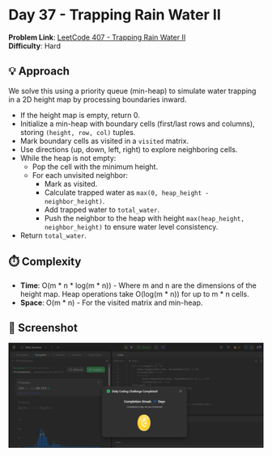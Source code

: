 # Day 37 - Trapping Rain Water II

**Problem Link**: [LeetCode 407 - Trapping Rain Water II](https://leetcode.com/problems/trapping-rain-water-ii/)  
**Difficulty**: Hard

## 💡 Approach

We solve this using a priority queue (min-heap) to simulate water trapping in a 2D height map by processing boundaries inward.

- If the height map is empty, return 0.
- Initialize a min-heap with boundary cells (first/last rows and columns), storing `(height, row, col)` tuples.
- Mark boundary cells as visited in a `visited` matrix.
- Use directions (up, down, left, right) to explore neighboring cells.
- While the heap is not empty:
  - Pop the cell with the minimum height.
  - For each unvisited neighbor:
    - Mark as visited.
    - Calculate trapped water as `max(0, heap_height - neighbor_height)`.
    - Add trapped water to `total_water`.
    - Push the neighbor to the heap with height `max(heap_height, neighbor_height)` to ensure water level consistency.
- Return `total_water`.

## ⏱️ Complexity

- **Time**: O(m * n * log(m * n)) - Where m and n are the dimensions of the height map. Heap operations take O(log(m * n)) for up to m * n cells.
- **Space**: O(m * n) - For the visited matrix and min-heap.

## 📸 Screenshot
![Solution Screenshot](screenshot.png)